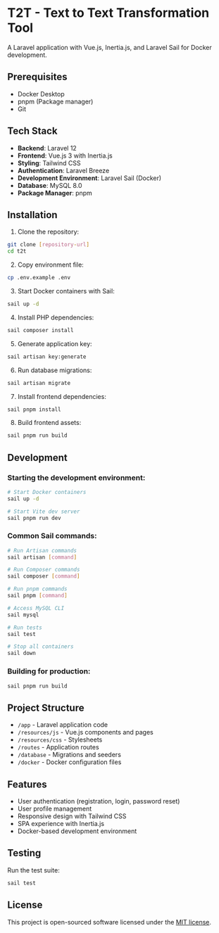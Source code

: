 # T2T - Text to Text Transformation Tool

A Laravel application with Vue.js, Inertia.js, and Laravel Sail for Docker development.

## Prerequisites

- Docker Desktop
- pnpm (Package manager)
- Git

## Tech Stack

- **Backend**: Laravel 12
- **Frontend**: Vue.js 3 with Inertia.js
- **Styling**: Tailwind CSS
- **Authentication**: Laravel Breeze
- **Development Environment**: Laravel Sail (Docker)
- **Database**: MySQL 8.0
- **Package Manager**: pnpm

## Installation

1. Clone the repository:
```bash
git clone [repository-url]
cd t2t
```

2. Copy environment file:
```bash
cp .env.example .env
```

3. Start Docker containers with Sail:
```bash
sail up -d
```

4. Install PHP dependencies:
```bash
sail composer install
```

5. Generate application key:
```bash
sail artisan key:generate
```

6. Run database migrations:
```bash
sail artisan migrate
```

7. Install frontend dependencies:
```bash
sail pnpm install
```

8. Build frontend assets:
```bash
sail pnpm run build
```

## Development

### Starting the development environment:
```bash
# Start Docker containers
sail up -d

# Start Vite dev server
sail pnpm run dev
```

### Common Sail commands:
```bash
# Run Artisan commands
sail artisan [command]

# Run Composer commands
sail composer [command]

# Run pnpm commands
sail pnpm [command]

# Access MySQL CLI
sail mysql

# Run tests
sail test

# Stop all containers
sail down
```

### Building for production:
```bash
sail pnpm run build
```

## Project Structure

- `/app` - Laravel application code
- `/resources/js` - Vue.js components and pages
- `/resources/css` - Stylesheets
- `/routes` - Application routes
- `/database` - Migrations and seeders
- `/docker` - Docker configuration files

## Features

- User authentication (registration, login, password reset)
- User profile management
- Responsive design with Tailwind CSS
- SPA experience with Inertia.js
- Docker-based development environment

## Testing

Run the test suite:
```bash
sail test
```

## License

This project is open-sourced software licensed under the [MIT license](https://opensource.org/licenses/MIT).